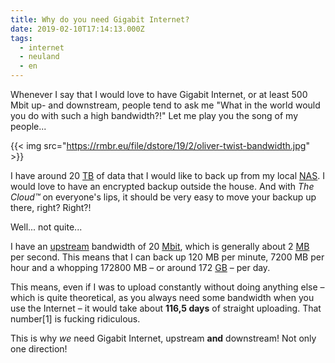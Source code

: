 ```yaml
---
title: Why do you need Gigabit Internet?
date: 2019-02-10T17:14:13.000Z
tags:
  - internet
  - neuland
  - en
---
```

Whenever I say that I would love to have Gigabit Internet, or at least 500 Mbit up- and downstream, people tend to ask me "What in the world would you do with such a high bandwidth?!" Let me play you the song of my people...

{{< img src="https://rmbr.eu/file/dstore/19/2/oliver-twist-bandwidth.jpg" >}}

I have around 20 [TB](https://en.wikipedia.org/wiki/Terabyte) of data that I would like to back up from my local [NAS](https://en.wikipedia.org/wiki/Network-attached_storage). I would love to have an encrypted backup outside the house. And with _The Cloud™_ on everyone's lips, it should be very easy to move your backup up there, right? Right?!

Well... not quite...

I have an [upstream](https://en.wikipedia.org/wiki/Upstream_\(networking\)) bandwidth of 20 [Mbit](https://en.wikipedia.org/wiki/Megabit), which is generally about 2 [MB](https://en.wikipedia.org/wiki/Megabyte) per second. This means that I can back up 120 MB per minute, 7200 MB per hour and a whopping 172800 MB – or around 172 [GB](https://en.wikipedia.org/wiki/Gigabyte) – per day.

This means, even if I was to upload constantly without doing anything else – which is quite theoretical, as you always need some bandwidth when you use the Internet – it would take about **116,5 days** of straight uploading. That number[1] is fucking ridiculous.

This is why _we_ need Gigabit Internet, upstream **and** downstream! Not only one direction!

[^1]: With 500 Mbit, it would be 62 MB per second, 3,7 GB per minute, 223,2 GB per hour and 5,4 TB a day. With 1000 Mbit / 1 Gbit roughly twice that much.
